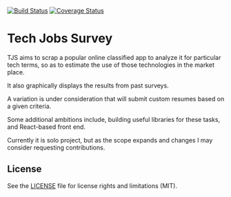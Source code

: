 [![Build Status](https://cascademesh.com/tech-job-survey)](https://cascademesh.com/tech-job-survey) [![Coverage Status](https://cascademesh.com/tech-job-survey)](https://cascademesh.com/tech-job-survey)

# Tech Jobs Survey

TJS aims to scrap a popular online classified app to analyze it for particular tech terms, so as to estimate the use of those technologies in the market place.

It also graphically displays the results from past surveys.

A variation is under consideration that will submit custom resumes based on a given criteria.

Some additional ambitions include, building useful libraries for these tasks, and React-based front end.

Currently it is solo project, but as the scope expands and changes I may consider requesting contributions.

## License

See the [LICENSE](LICENSE.md) file for license rights and limitations (MIT).
